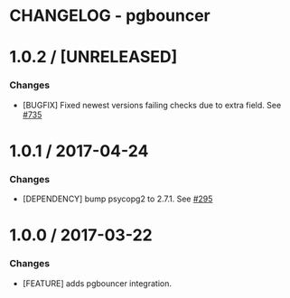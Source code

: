 # CHANGELOG - pgbouncer

1.0.2 / [UNRELEASED]
==================

### Changes

* [BUGFIX] Fixed newest versions failing checks due to extra field. See [#735][]

1.0.1 / 2017-04-24
==================

### Changes

* [DEPENDENCY] bump psycopg2 to 2.7.1. See [#295][]

1.0.0 / 2017-03-22
==================

### Changes

* [FEATURE] adds pgbouncer integration.

<!--- The following link definition list is generated by PimpMyChangelog --->
[#295]: https://github.com/DataDog/integrations-core/issues/295
[#735]: https://github.com/DataDog/integrations-core/pull/735
